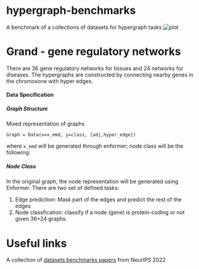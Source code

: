 # hypergraph-benchmarks
A benchmark of a collections of datasets for hypergraph tasks
![plot](.static/icon.png)

# Grand - gene regulatory networks
There are 36 gene regulatory networks for tissues and 24 networks for diseases. The hypergraphs are constructed by connecting nearby genes in the chromosone with hyper edges.


#### Data Specification
##### Graph Structure
Mixed representation of graphs
```
Graph = Data(x=x_emd, y=class, [adj,hyper_edge])
```
where ```x_emd``` will be generated through enformer; node class will be the following:
##### Node Class
In the original graph, the node representation will be generated using Enformer. There are two set of defined tasks:
1. Edge prediction: Mask part of the edges and predict the rest of the edges
2. Node classfication: classify if a node (gene) is protein-coding or not given 36+24 graphs.
# Useful links

A collection of [datasets benchmarks papers](https://nips.cc/virtual/2022/events/datasets-benchmarks-2022) from NeurIPS 2022
